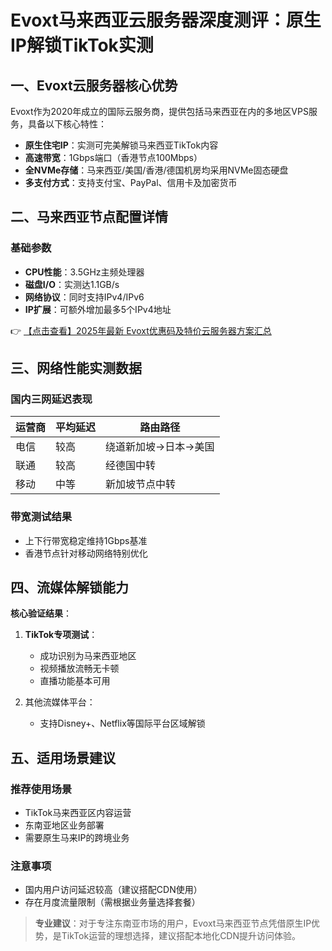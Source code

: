 # Evoxt马来西亚云服务器深度测评：原生IP解锁TikTok实测

## 一、Evoxt云服务器核心优势
Evoxt作为2020年成立的国际云服务商，提供包括马来西亚在内的多地区VPS服务，具备以下核心特性：
- **原生住宅IP**：实测可完美解锁马来西亚TikTok内容
- **高速带宽**：1Gbps端口（香港节点100Mbps）
- **全NVMe存储**：马来西亚/美国/香港/德国机房均采用NVMe固态硬盘
- **多支付方式**：支持支付宝、PayPal、信用卡及加密货币

## 二、马来西亚节点配置详情
### 基础参数
- **CPU性能**：3.5GHz主频处理器
- **磁盘I/O**：实测达1.1GB/s
- **网络协议**：同时支持IPv4/IPv6
- **IP扩展**：可额外增加最多5个IPv4地址

👉 [【点击查看】2025年最新 Evoxt优惠码及特价云服务器方案汇总](https://bit.ly/evoxt)

## 三、网络性能实测数据
### 国内三网延迟表现
| 运营商 | 平均延迟 | 路由路径 |
|--------|----------|----------|
| 电信   | 较高     | 绕道新加坡→日本→美国 |
| 联通   | 较高     | 经德国中转 |
| 移动   | 中等     | 新加坡节点中转 |

### 带宽测试结果
- 上下行带宽稳定维持1Gbps基准
- 香港节点针对移动网络特别优化

## 四、流媒体解锁能力
**核心验证结果**：
1. **TikTok专项测试**：
   - 成功识别为马来西亚地区
   - 视频播放流畅无卡顿
   - 直播功能基本可用

2. 其他流媒体平台：
   - 支持Disney+、Netflix等国际平台区域解锁

## 五、适用场景建议
### 推荐使用场景
- TikTok马来西亚区内容运营
- 东南亚地区业务部署
- 需要原生马来IP的跨境业务

### 注意事项
- 国内用户访问延迟较高（建议搭配CDN使用）
- 存在月度流量限制（需根据业务量选择套餐）

> **专业建议**：对于专注东南亚市场的用户，Evoxt马来西亚节点凭借原生IP优势，是TikTok运营的理想选择，建议搭配本地化CDN提升访问体验。